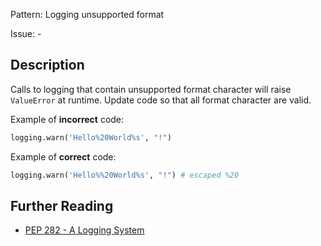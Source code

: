 Pattern: Logging unsupported format

Issue: -

## Description

Calls to logging that contain unsupported format character will raise `ValueError` at runtime. Update code so that all format character are valid.


Example of **incorrect** code:

```python
logging.warn('Hello%20World%s', "!")
```

Example of **correct** code:

```python
logging.warn('Hello%%20World%s', "!") # escaped %20
```

## Further Reading

* [PEP 282 - A Logging System](http://www.python.org/dev/peps/pep-0282)
